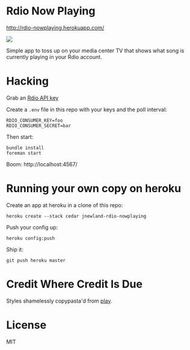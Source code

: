 # Rdio Now Playing

http://rdio-nowplaying.herokuapp.com/

![](http://files.jnewland.com/nowplaying-20120628-080034.jpg)

Simple app to toss up on your media center TV that shows what song is currently playing in your Rdio account.

# Hacking

Grab an [Rdio API key](http://developer.rdio.com/)

Create a `.env` file in this repo with your keys and the poll interval:

    RDIO_CONSUMER_KEY=foo
    RDIO_CONSUMER_SECRET=bar

Then start:

    bundle install
    foreman start

Boom: http://localhost:4567/

# Running your own copy on heroku

Create an app at heroku in a clone of this repo:

    heroku create --stack cedar jnewland-rdio-nowplaying

Push your config up:

    heroku config:push

Ship it:

    git push heroku master


# Credit Where Credit Is Due

Styles shamelessly copypasta'd from [play](https://github.com/play/play).

# License

MIT